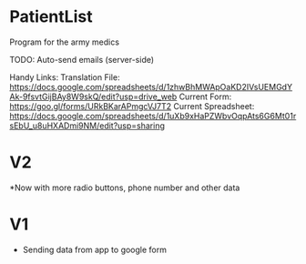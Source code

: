 # PatientList
Program for the army medics 

TODO: Auto-send emails (server-side)

Handy Links: 
Translation File: https://docs.google.com/spreadsheets/d/1zhwBhMWApOaKD2IVsUEMGdYAk-9fsvtGijBAy8W9skQ/edit?usp=drive_web
Current Form: https://goo.gl/forms/URkBKarAPmgcVJ7T2
Current Spreadsheet: https://docs.google.com/spreadsheets/d/1uXb9xHaPZWbvOqpAts6G6Mt01rsEbU_u8uHXADmi9NM/edit?usp=sharing


# V2
*Now with more radio buttons, phone number and other data

# V1
* Sending data from app to google form


